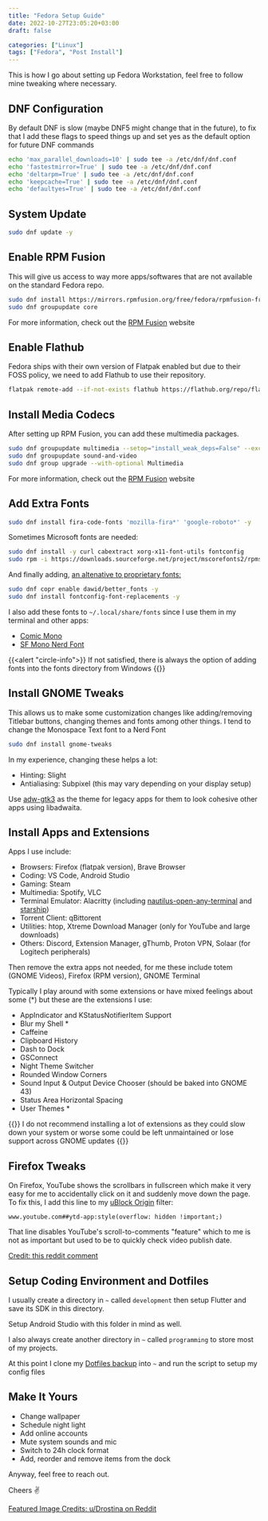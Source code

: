```yaml
---
title: "Fedora Setup Guide"
date: 2022-10-27T23:05:20+03:00
draft: false

categories: ["Linux"]
tags: ["Fedora", "Post Install"]
---
```


This is how I go about setting up Fedora Workstation, feel free to follow mine tweaking where necessary.

<!--more-->

## DNF Configuration

By default DNF is slow (maybe DNF5 might change that in the future), to fix that I add these flags to speed things up and set yes as the default option for future DNF commands

```sh
echo 'max_parallel_downloads=10' | sudo tee -a /etc/dnf/dnf.conf
echo 'fastestmirror=True' | sudo tee -a /etc/dnf/dnf.conf
echo 'deltarpm=True' | sudo tee -a /etc/dnf/dnf.conf
echo 'keepcache=True' | sudo tee -a /etc/dnf/dnf.conf
echo 'defaultyes=True' | sudo tee -a /etc/dnf/dnf.conf
```

## System Update

```sh
sudo dnf update -y
```

## Enable RPM Fusion

This will give us access to way more apps/softwares that are not available on the standard Fedora repo.

```sh
sudo dnf install https://mirrors.rpmfusion.org/free/fedora/rpmfusion-free-release-$(rpm -E %fedora).noarch.rpm https://mirrors.rpmfusion.org/nonfree/fedora/rpmfusion-nonfree-release-$(rpm -E %fedora).noarch.rpm
sudo dnf groupupdate core
```

For more information, check out the [RPM Fusion][rpm-fusion] website

## Enable Flathub

Fedora ships with their own version of Flatpak enabled but due to their FOSS policy, we need to add Flathub to use their repository.

```sh
flatpak remote-add --if-not-exists flathub https://flathub.org/repo/flathub.flatpakrepo
```

## Install Media Codecs

After setting up RPM Fusion, you can add these multimedia packages.

```sh
sudo dnf groupupdate multimedia --setop="install_weak_deps=False" --exclude=PackageKit-gstreamer-plugin
sudo dnf groupupdate sound-and-video
sudo dnf group upgrade --with-optional Multimedia
```

For more information, check out the [RPM Fusion][rpm-fusion] website

## Add Extra Fonts

```sh
sudo dnf install fira-code-fonts 'mozilla-fira*' 'google-roboto*' -y
```

Sometimes Microsoft fonts are needed:

```sh
sudo dnf install -y curl cabextract xorg-x11-font-utils fontconfig
sudo rpm -i https://downloads.sourceforge.net/project/mscorefonts2/rpms/msttcore-fonts-installer-2.6-1.noarch.rpm
```

And finally adding, [an altenative to proprietary fonts:][fedora-better-fonts]

```sh
sudo dnf copr enable dawid/better_fonts -y
sudo dnf install fontconfig-font-replacements -y
```

I also add these fonts to `~/.local/share/fonts` since I use them in my terminal and other apps:

- [Comic Mono][comicmono]
- [SF Mono Nerd Font][sf-mono-nf]

{{<alert "circle-info">}}
If not satisfied, there is always the option of adding fonts into the fonts directory from Windows
{{</alert>}}

## Install GNOME Tweaks

This allows us to make some customization changes like adding/removing Titlebar buttons, changing themes and fonts among other things. I tend to change the Monospace Text font to a Nerd Font

```sh
sudo dnf install gnome-tweaks
```

In my experience, changing these helps a lot:

- Hinting: Slight
- Antialiasing: Subpixel (this may vary depending on your display setup)

Use [adw-gtk3] as the theme for legacy apps for them to look cohesive other apps using libadwaita.

## Install Apps and Extensions

Apps I use include:

- Browsers: Firefox (flatpak version), Brave Browser
- Coding: VS Code, Android Studio
- Gaming: Steam
- Multimedia: Spotify, VLC
- Terminal Emulator: Alacritty (including [nautilus-open-any-terminal] and [starship])
- Torrent Client: qBittorent
- Utilities: htop, Xtreme Download Manager (only for YouTube and large downloads)
- Others: Discord, Extension Manager, gThumb, Proton VPN, Solaar (for Logitech peripherals)

Then remove the extra apps not needed, for me these include totem (GNOME Videos), Firefox (RPM version), GNOME Terminal

Typically I play around with some extensions or have mixed feelings about some (\*) but these are the extensions I use:

- AppIndicator and KStatusNotifierItem Support
- Blur my Shell \*
- Caffeine
- Clipboard History
- Dash to Dock
- GSConnect
- Night Theme Switcher
- Rounded Window Corners
- Sound Input & Output Device Chooser (should be baked into GNOME 43)
- Status Area Horizontal Spacing
- User Themes \*

{{<alert>}}
I do not recommend installing a lot of extensions as they could slow down your system or worse some could be left unmaintained or lose support across GNOME updates
{{</alert>}}

## Firefox Tweaks

On Firefox, YouTube shows the scrollbars in fullscreen which make it very easy for me to accidentally click on it and suddenly move down the page. To fix this, I add this line to my [uBlock Origin][ublock-origin] filter:

```text
www.youtube.com##ytd-app:style(overflow: hidden !important;)
```

That line disables YouTube's scroll-to-comments "feature" which to me is not as important but used to be to quickly check video publish date.

[Credit: this reddit comment][reddit-comment-firefox]

## Setup Coding Environment and Dotfiles

I usually create a directory in `~` called `development` then setup Flutter and save its SDK in this directory.

Setup Android Studio with this folder in mind as well.

I also always create another directory in `~` called `programming` to store most of my projects.

At this point I clone my [Dotfiles backup][.dotfiles] into `~` and run the script to setup my config files

## Make It Yours

- Change wallpaper
- Schedule night light
- Add online accounts
- Mute system sounds and mic
- Switch to 24h clock format
- Add, reorder and remove items from the dock

Anyway, feel free to reach out.

Cheers ✌️

[Featured Image Credits: u/Drostina on Reddit][feature-source]

<!-- Links - place alphabetically -->

[adw-gtk3]: https://github.com/lassekongo83/adw-gtk3 "An unofficial GTK3 port of libadwaita."
[comicmono]: https://github.com/dtinth/comic-mono-font "A legible monospace font...  the very typeface you’ve been trained to recognize since childhood"
[.dotfiles]: https://github.com/insidemordecai/.dotfiles "My dotfiles backup repository on GitHub"
[feature-source]: https://www.reddit.com/r/Fedora/comments/yawrfu/5120_x_1440_oc_i_present_you_my_simple_fedora/ "r/Fedora post"
[fedora-better-fonts]: https://github.com/silenc3r/fedora-better-fonts "Free substitutions for popular proprietary fonts from Microsoft and Apple operating systems"
[nautilus-open-any-terminal]: https://github.com/Stunkymonkey/nautilus-open-any-terminal "Nautilus plugin to allow opening any terminal"
[reddit-comment-firefox]: https://www.reddit.com/r/firefox/comments/lija24/comment/gph104v/?utm_source=share&utm_medium=web2x&context=3 "comment on r/Firefox"
[rpm-fusion]: https://rpmfusion.org/Configuration "RPM Fusion's Configuration Page"
[sf-mono-nf]: https://github.com/epk/SF-Mono-Nerd-Font "Apple's SF Mono font patched with the Nerd Fonts patcher"
[starship]: https://starship.rs/ "Command line prompt"
[ublock-origin]: https://ublockorigin.com/ "uBlock Origin - Free, open-source ad content blocker."
